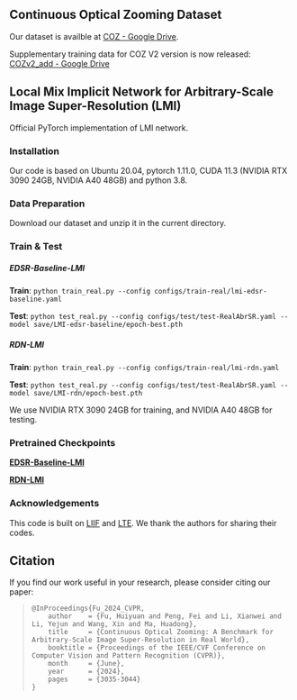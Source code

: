 ## Continuous Optical Zooming Dataset

Our dataset is availble at [COZ - Google Drive](https://drive.google.com/drive/folders/196vQw7Y6aLnoEsRYDV3MOETL7YU9HrDQ).

Supplementary training data for COZ V2 version is now released: [COZv2_add - Google Drive](https://drive.google.com/file/d/1Fbg67YVdwOpv-T1cWqpAwtrw-b6d5iw4/view?usp=sharing)


## Local Mix Implicit Network for Arbitrary-Scale Image Super-Resolution (LMI)

Official PyTorch implementation of LMI network.

### Installation

Our code is based on Ubuntu 20.04, pytorch 1.11.0, CUDA 11.3 (NVIDIA RTX 3090 24GB, NVIDIA A40 48GB) and python 3.8.

### Data Preparation

Download our dataset and unzip it in the current directory.

### Train & Test

##### **EDSR-Baseline-LMI**

**Train**: `python train_real.py --config configs/train-real/lmi-edsr-baseline.yaml`

**Test**: `python test_real.py --config configs/test/test-RealAbrSR.yaml --model save/LMI-edsr-baseline/epoch-best.pth`

##### **RDN-LMI**

**Train**: `python train_real.py --config configs/train-real/lmi-rdn.yaml `

**Test**: `python test_real.py --config configs/test/test-RealAbrSR.yaml --model save/LMI-rdn/epoch-best.pth`

We use NVIDIA RTX 3090 24GB for training, and NVIDIA A40 48GB for testing.

### Pretrained Checkpoints

**[EDSR-Baseline-LMI](https://drive.google.com/file/d/1-18tDJduD3sqYVOBPhu19YnJaHDkOiGr/view?usp=drive_link)**

**[RDN-LMI](https://drive.google.com/file/d/1-1iASRRn604jwgzxOy7NHdjX_EQ7L3L-/view?usp=drive_link)**

### Acknowledgements

This code is built on [LIIF](https://github.com/yinboc/liif) and [LTE](https://github.com/jaewon-lee-b/lte).  We thank the authors for sharing their codes.

## Citation

If you find our work useful in your research, please consider citing our paper:

> ```
> @InProceedings{Fu_2024_CVPR,
>     author    = {Fu, Huiyuan and Peng, Fei and Li, Xianwei and Li, Yejun and Wang, Xin and Ma, Huadong},
>     title     = {Continuous Optical Zooming: A Benchmark for Arbitrary-Scale Image Super-Resolution in Real World},
>     booktitle = {Proceedings of the IEEE/CVF Conference on Computer Vision and Pattern Recognition (CVPR)},
>     month     = {June},
>     year      = {2024},
>     pages     = {3035-3044}
> }
> ```
